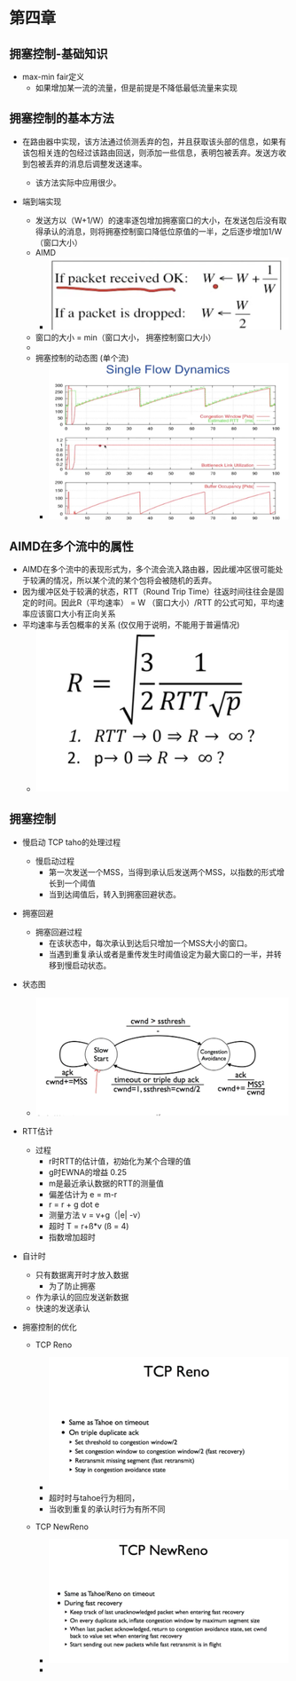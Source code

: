 # 第四章
## 拥塞控制-基础知识
* max-min fair定义
    * 如果增加某一流的流量，但是前提是不降低最低流量来实现

## 拥塞控制的基本方法
* 在路由器中实现，该方法通过侦测丢弃的包，并且获取该头部的信息，如果有该包相关连的包经过该路由回送，则添加一些信息，表明包被丢弃。发送方收到包被丢弃的消息后调整发送速率。
    * 该方法实际中应用很少。
    
* 端到端实现
    * 发送方以（W+1/W）的速率逐包增加拥塞窗口的大小，在发送包后没有取得承认的消息，则将拥塞控制窗口降低位原值的一半，之后逐步增加1/W（窗口大小）
    * AIMD 
        * ![AIMD](images/AIMD.png)
    * 窗口的大小 = min（窗口大小， 拥塞控制窗口大小）
    * 
    * 拥塞控制的动态图 (单个流)
        * ![拥塞控制的动态图](images/拥塞控制的动态图.png)

## AIMD在多个流中的属性
* AIMD在多个流中的表现形式为，多个流会流入路由器，因此缓冲区很可能处于较满的情况，所以某个流的某个包将会被随机的丢弃。
* 因为缓冲区处于较满的状态，RTT（Round Trip Time）往返时间往往会是固定的时间。因此R（平均速率） = W （窗口大小）/RTT 的公式可知，平均速率应该窗口大小有正向关系
* 平均速率与丢包概率的关系 (仅仅用于说明，不能用于普遍情况)
    * ![R与丢包概率说明](images/R与丢包概率说明.png)

## 拥塞控制 
* 慢启动 TCP taho的处理过程
    * 慢启动过程
        * 第一次发送一个MSS，当得到承认后发送两个MSS，以指数的形式增长到一个阈值
        * 当到达阈值后，转入到拥塞回避状态。
        
* 拥塞回避
    * 拥塞回避过程
        * 在该状态中，每次承认到达后只增加一个MSS大小的窗口。
        * 当遇到重复承认或者是重传发生时阈值设定为最大窗口的一半，并转移到慢启动状态。

* 状态图
    * ![TCP拥塞控制状态图](images/TCP拥塞控制状态图.png)

* RTT估计
    * 过程
        * r时RTT的估计值，初始化为某个合理的值
        * g时EWNA的增益 0.25
        * m是最近承认数据的RTT的测量值
        * 偏差估计为 e = m-r
        * r = r + g dot e
        * 测量方法 v = v+g（|e| -v）
        * 超时 T = r+ß*v (ß = 4)
        * 指数增加超时
* 自计时
    * 只有数据离开时才放入数据
        * 为了防止拥塞
    * 作为承认的回应发送新数据
    * 快速的发送承认

* 拥塞控制的优化
    * TCP Reno
        * ![TCP Reno](images/TCPReno.png)
        * 超时时与tahoe行为相同，
        * 当收到重复的承认时行为有所不同
    
    * TCP NewReno
        * ![tcp_newreno](images/tcp_newreno.png)
        * 